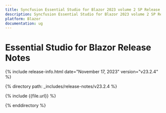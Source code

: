 ```yaml
---
title: Syncfusion Essential Studio for Blazor 2023 volume 2 SP Release Release Notes  
description: Syncfusion Essential Studio for Blazor 2023 volume 2 SP Release Release Notes  
platform: Blazor
documentation: ug
---
```


# Essential Studio for  Blazor  Release Notes  

{% include release-info.html date="November 17, 2023"  version="v23.2.4" %} 

{% directory path: _includes/release-notes/v23.2.4 %}

{% include {{file.url}} %}

{% enddirectory %}

